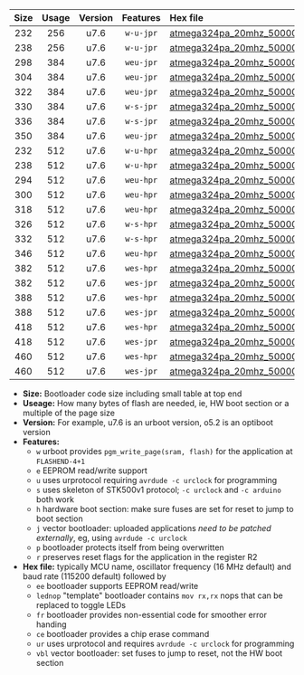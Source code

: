 |Size|Usage|Version|Features|Hex file|
|:-:|:-:|:-:|:-:|:--|
|232|256|u7.6|`w-u-jpr`|[atmega324pa_20mhz_500000bps_ur_vbl.hex](https://raw.githubusercontent.com/stefanrueger/urboot/main//atmega324pa_20mhz_500000bps_ur_vbl.hex)|
|238|256|u7.6|`w-u-jpr`|[atmega324pa_20mhz_500000bps_lednop_ur_vbl.hex](https://raw.githubusercontent.com/stefanrueger/urboot/main//atmega324pa_20mhz_500000bps_lednop_ur_vbl.hex)|
|298|384|u7.6|`weu-jpr`|[atmega324pa_20mhz_500000bps_ee_ur_vbl.hex](https://raw.githubusercontent.com/stefanrueger/urboot/main//atmega324pa_20mhz_500000bps_ee_ur_vbl.hex)|
|304|384|u7.6|`weu-jpr`|[atmega324pa_20mhz_500000bps_ee_lednop_ur_vbl.hex](https://raw.githubusercontent.com/stefanrueger/urboot/main//atmega324pa_20mhz_500000bps_ee_lednop_ur_vbl.hex)|
|322|384|u7.6|`weu-jpr`|[atmega324pa_20mhz_500000bps_ee_lednop_fr_ur_vbl.hex](https://raw.githubusercontent.com/stefanrueger/urboot/main//atmega324pa_20mhz_500000bps_ee_lednop_fr_ur_vbl.hex)|
|330|384|u7.6|`w-s-jpr`|[atmega324pa_20mhz_500000bps_vbl.hex](https://raw.githubusercontent.com/stefanrueger/urboot/main//atmega324pa_20mhz_500000bps_vbl.hex)|
|336|384|u7.6|`w-s-jpr`|[atmega324pa_20mhz_500000bps_lednop_vbl.hex](https://raw.githubusercontent.com/stefanrueger/urboot/main//atmega324pa_20mhz_500000bps_lednop_vbl.hex)|
|350|384|u7.6|`weu-jpr`|[atmega324pa_20mhz_500000bps_ee_lednop_fr_ce_ur_vbl.hex](https://raw.githubusercontent.com/stefanrueger/urboot/main//atmega324pa_20mhz_500000bps_ee_lednop_fr_ce_ur_vbl.hex)|
|232|512|u7.6|`w-u-hpr`|[atmega324pa_20mhz_500000bps_ur.hex](https://raw.githubusercontent.com/stefanrueger/urboot/main//atmega324pa_20mhz_500000bps_ur.hex)|
|238|512|u7.6|`w-u-hpr`|[atmega324pa_20mhz_500000bps_lednop_ur.hex](https://raw.githubusercontent.com/stefanrueger/urboot/main//atmega324pa_20mhz_500000bps_lednop_ur.hex)|
|294|512|u7.6|`weu-hpr`|[atmega324pa_20mhz_500000bps_ee_ur.hex](https://raw.githubusercontent.com/stefanrueger/urboot/main//atmega324pa_20mhz_500000bps_ee_ur.hex)|
|300|512|u7.6|`weu-hpr`|[atmega324pa_20mhz_500000bps_ee_lednop_ur.hex](https://raw.githubusercontent.com/stefanrueger/urboot/main//atmega324pa_20mhz_500000bps_ee_lednop_ur.hex)|
|318|512|u7.6|`weu-hpr`|[atmega324pa_20mhz_500000bps_ee_lednop_fr_ur.hex](https://raw.githubusercontent.com/stefanrueger/urboot/main//atmega324pa_20mhz_500000bps_ee_lednop_fr_ur.hex)|
|326|512|u7.6|`w-s-hpr`|[atmega324pa_20mhz_500000bps.hex](https://raw.githubusercontent.com/stefanrueger/urboot/main//atmega324pa_20mhz_500000bps.hex)|
|332|512|u7.6|`w-s-hpr`|[atmega324pa_20mhz_500000bps_lednop.hex](https://raw.githubusercontent.com/stefanrueger/urboot/main//atmega324pa_20mhz_500000bps_lednop.hex)|
|346|512|u7.6|`weu-hpr`|[atmega324pa_20mhz_500000bps_ee_lednop_fr_ce_ur.hex](https://raw.githubusercontent.com/stefanrueger/urboot/main//atmega324pa_20mhz_500000bps_ee_lednop_fr_ce_ur.hex)|
|382|512|u7.6|`wes-hpr`|[atmega324pa_20mhz_500000bps_ee.hex](https://raw.githubusercontent.com/stefanrueger/urboot/main//atmega324pa_20mhz_500000bps_ee.hex)|
|382|512|u7.6|`wes-jpr`|[atmega324pa_20mhz_500000bps_ee_vbl.hex](https://raw.githubusercontent.com/stefanrueger/urboot/main//atmega324pa_20mhz_500000bps_ee_vbl.hex)|
|388|512|u7.6|`wes-hpr`|[atmega324pa_20mhz_500000bps_ee_lednop.hex](https://raw.githubusercontent.com/stefanrueger/urboot/main//atmega324pa_20mhz_500000bps_ee_lednop.hex)|
|388|512|u7.6|`wes-jpr`|[atmega324pa_20mhz_500000bps_ee_lednop_vbl.hex](https://raw.githubusercontent.com/stefanrueger/urboot/main//atmega324pa_20mhz_500000bps_ee_lednop_vbl.hex)|
|418|512|u7.6|`wes-hpr`|[atmega324pa_20mhz_500000bps_ee_lednop_fr.hex](https://raw.githubusercontent.com/stefanrueger/urboot/main//atmega324pa_20mhz_500000bps_ee_lednop_fr.hex)|
|418|512|u7.6|`wes-jpr`|[atmega324pa_20mhz_500000bps_ee_lednop_fr_vbl.hex](https://raw.githubusercontent.com/stefanrueger/urboot/main//atmega324pa_20mhz_500000bps_ee_lednop_fr_vbl.hex)|
|460|512|u7.6|`wes-hpr`|[atmega324pa_20mhz_500000bps_ee_lednop_fr_ce.hex](https://raw.githubusercontent.com/stefanrueger/urboot/main//atmega324pa_20mhz_500000bps_ee_lednop_fr_ce.hex)|
|460|512|u7.6|`wes-jpr`|[atmega324pa_20mhz_500000bps_ee_lednop_fr_ce_vbl.hex](https://raw.githubusercontent.com/stefanrueger/urboot/main//atmega324pa_20mhz_500000bps_ee_lednop_fr_ce_vbl.hex)|

- **Size:** Bootloader code size including small table at top end
- **Useage:** How many bytes of flash are needed, ie, HW boot section or a multiple of the page size
- **Version:** For example, u7.6 is an urboot version, o5.2 is an optiboot version
- **Features:**
  + `w` urboot provides `pgm_write_page(sram, flash)` for the application at `FLASHEND-4+1`
  + `e` EEPROM read/write support
  + `u` uses urprotocol requiring `avrdude -c urclock` for programming
  + `s` uses skeleton of STK500v1 protocol; `-c urclock` and `-c arduino` both work
  + `h` hardware boot section: make sure fuses are set for reset to jump to boot section
  + `j` vector bootloader: uploaded applications *need to be patched externally*, eg, using `avrdude -c urclock`
  + `p` bootloader protects itself from being overwritten
  + `r` preserves reset flags for the application in the register R2
- **Hex file:** typically MCU name, oscillator frequency (16 MHz default) and baud rate (115200 default) followed by
  + `ee` bootloader supports EEPROM read/write
  + `lednop` "template" bootloader contains `mov rx,rx` nops that can be replaced to toggle LEDs
  + `fr` bootloader provides non-essential code for smoother error handing
  + `ce` bootloader provides a chip erase command
  + `ur` uses urprotocol and requires `avrdude -c urclock` for programming
  + `vbl` vector bootloader: set fuses to jump to reset, not the HW boot section
